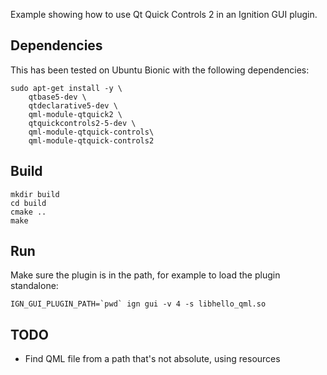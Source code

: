 Example showing how to use Qt Quick Controls 2 in an Ignition GUI plugin.

## Dependencies

This has been tested on Ubuntu Bionic with the following dependencies:

    sudo apt-get install -y \
        qtbase5-dev \
        qtdeclarative5-dev \
        qml-module-qtquick2 \
        qtquickcontrols2-5-dev \
        qml-module-qtquick-controls\
        qml-module-qtquick-controls2

## Build

    mkdir build
    cd build
    cmake ..
    make

## Run

Make sure the plugin is in the path, for example to load the plugin standalone:

    IGN_GUI_PLUGIN_PATH=`pwd` ign gui -v 4 -s libhello_qml.so

## TODO

* Find QML file from a path that's not absolute, using resources

